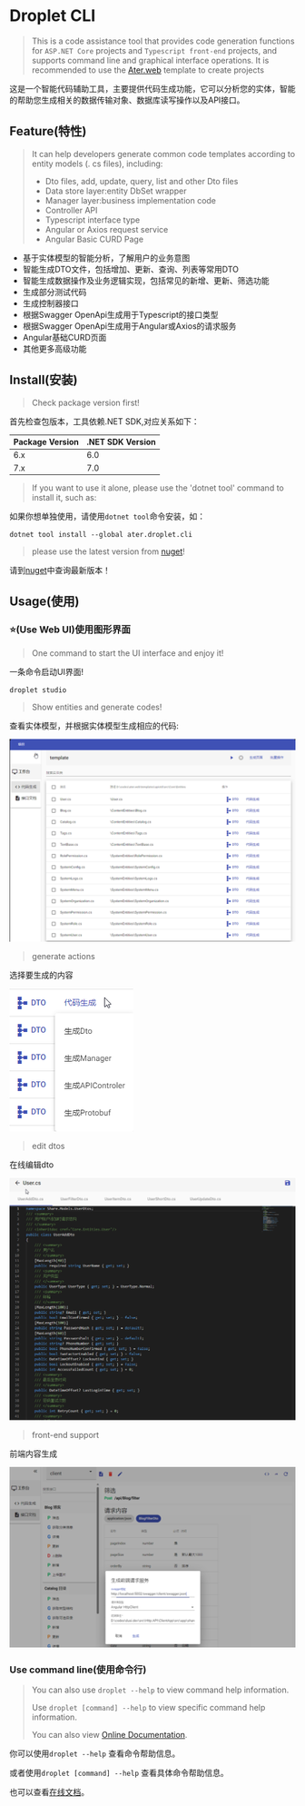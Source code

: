 # Droplet CLI
>
> This is a code assistance tool that provides code generation functions for `ASP.NET Core` projects and `Typescript front-end` projects, and supports command line and graphical interface operations. It is recommended to use the [Ater.web](https://github.com/AterDev/ater.web) template to create projects

这是一个智能代码辅助工具，主要提供代码生成功能，它可以分析您的实体，智能的帮助您生成相关的数据传输对象、数据库读写操作以及API接口。

## Feature(特性)

> It can help developers generate common code templates according to entity models (. cs files), including:
>
> - Dto files, add, update, query, list and other Dto files
> - Data store layer:entity DbSet wrapper
> - Manager layer:business implementation code
> - Controller API
> - Typescript interface type
> - Angular or Axios request service
> - Angular Basic CURD Page


- 基于实体模型的智能分析，了解用户的业务意图
- 智能生成DTO文件，包括增加、更新、查询、列表等常用DTO
- 智能生成数据操作及业务逻辑实现，包括常见的新增、更新、筛选功能
- 生成部分测试代码
- 生成控制器接口
- 根据Swagger OpenApi生成用于Typescript的接口类型
- 根据Swagger OpenApi生成用于Angular或Axios的请求服务
- Angular基础CURD页面
- 其他更多高级功能

## Install(安装)
>
> Check package version first!

首先检查包版本，工具依赖.NET SDK,对应关系如下：

|Package Version|.NET SDK Version|
|-|-|
|6.x|6.0|
|7.x|7.0|

> If you want to use it alone, please use the 'dotnet tool' command to install it, such as:

如果你想单独使用，请使用`dotnet tool`命令安装，如：

```pwsh
dotnet tool install --global ater.droplet.cli
```

> please use the latest version from [nuget](https://www.nuget.org/packages/ater.droplet.cli)!

请到[nuget](https://www.nuget.org/packages/ater.droplet.cli)中查询最新版本！

## Usage(使用)

### ⭐(Use Web UI)使用图形界面

> One command to start the UI interface and enjoy it!

一条命令启动UI界面!

```pwsh
droplet studio
```

> Show entities and generate codes!

查看实体模型，并根据实体模型生成相应的代码:

![entities](./images/code%20generate.png)

> generate actions

选择要生成的内容

![generate-actons](./images/generate%20actions.png)

> edit dtos

在线编辑dto

![edit dtos](./images/edit%20dtos.png)

> front-end support

前端内容生成

![front-end](./images/front-end.png)

### Use command line(使用命令行)

> You can also use `droplet --help` to view command help information.
>
> Use `droplet [command] --help` to view specific command help information.
>
> You can also view [Online Documentation](https://docs.dusi.dev/zh/droplet/%E6%A6%82%E8%BF%B0.html).

你可以使用`droplet --help` 查看命令帮助信息。

或者使用`droplet [command] --help` 查看具体命令帮助信息。

也可以查看[在线文档](https://docs.dusi.dev/zh/droplet/%E6%A6%82%E8%BF%B0.html)。
